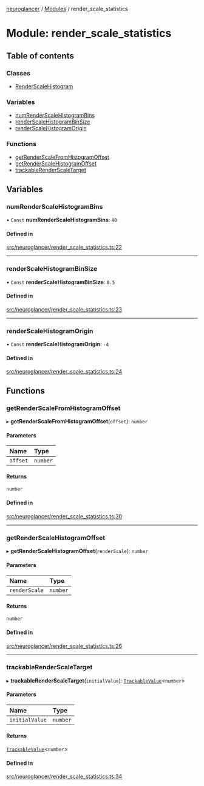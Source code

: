 [neuroglancer](../README.md) / [Modules](../modules.md) / render\_scale\_statistics

# Module: render\_scale\_statistics

## Table of contents

### Classes

- [RenderScaleHistogram](../classes/render_scale_statistics.RenderScaleHistogram.md)

### Variables

- [numRenderScaleHistogramBins](render_scale_statistics.md#numrenderscalehistogrambins)
- [renderScaleHistogramBinSize](render_scale_statistics.md#renderscalehistogrambinsize)
- [renderScaleHistogramOrigin](render_scale_statistics.md#renderscalehistogramorigin)

### Functions

- [getRenderScaleFromHistogramOffset](render_scale_statistics.md#getrenderscalefromhistogramoffset)
- [getRenderScaleHistogramOffset](render_scale_statistics.md#getrenderscalehistogramoffset)
- [trackableRenderScaleTarget](render_scale_statistics.md#trackablerenderscaletarget)

## Variables

### numRenderScaleHistogramBins

• `Const` **numRenderScaleHistogramBins**: ``40``

#### Defined in

[src/neuroglancer/render_scale_statistics.ts:22](https://github.com/ActiveBrainAtlas2/neuroglancer/blob/958d23e0/src/neuroglancer/render_scale_statistics.ts#L22)

___

### renderScaleHistogramBinSize

• `Const` **renderScaleHistogramBinSize**: ``0.5``

#### Defined in

[src/neuroglancer/render_scale_statistics.ts:23](https://github.com/ActiveBrainAtlas2/neuroglancer/blob/958d23e0/src/neuroglancer/render_scale_statistics.ts#L23)

___

### renderScaleHistogramOrigin

• `Const` **renderScaleHistogramOrigin**: ``-4``

#### Defined in

[src/neuroglancer/render_scale_statistics.ts:24](https://github.com/ActiveBrainAtlas2/neuroglancer/blob/958d23e0/src/neuroglancer/render_scale_statistics.ts#L24)

## Functions

### getRenderScaleFromHistogramOffset

▸ **getRenderScaleFromHistogramOffset**(`offset`): `number`

#### Parameters

| Name | Type |
| :------ | :------ |
| `offset` | `number` |

#### Returns

`number`

#### Defined in

[src/neuroglancer/render_scale_statistics.ts:30](https://github.com/ActiveBrainAtlas2/neuroglancer/blob/958d23e0/src/neuroglancer/render_scale_statistics.ts#L30)

___

### getRenderScaleHistogramOffset

▸ **getRenderScaleHistogramOffset**(`renderScale`): `number`

#### Parameters

| Name | Type |
| :------ | :------ |
| `renderScale` | `number` |

#### Returns

`number`

#### Defined in

[src/neuroglancer/render_scale_statistics.ts:26](https://github.com/ActiveBrainAtlas2/neuroglancer/blob/958d23e0/src/neuroglancer/render_scale_statistics.ts#L26)

___

### trackableRenderScaleTarget

▸ **trackableRenderScaleTarget**(`initialValue`): [`TrackableValue`](../classes/trackable_value.TrackableValue.md)<`number`\>

#### Parameters

| Name | Type |
| :------ | :------ |
| `initialValue` | `number` |

#### Returns

[`TrackableValue`](../classes/trackable_value.TrackableValue.md)<`number`\>

#### Defined in

[src/neuroglancer/render_scale_statistics.ts:34](https://github.com/ActiveBrainAtlas2/neuroglancer/blob/958d23e0/src/neuroglancer/render_scale_statistics.ts#L34)
